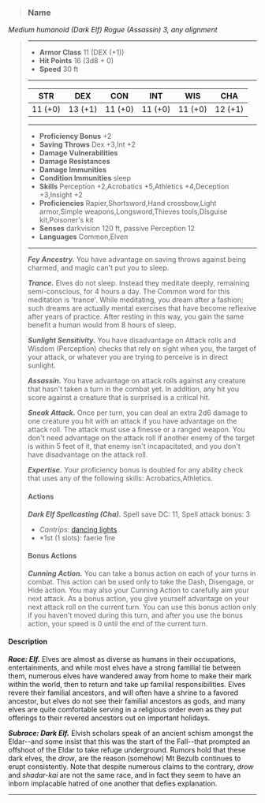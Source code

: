 >### Name
*Medium humanoid (Dark Elf) Rogue (Assassin) 3, any alignment*
>___
>- **Armor Class** 11 (DEX (+1))
>- **Hit Points** 16 (3d8 + 0)
>- **Speed** 30 ft
>___
>|**STR**|**DEX**|**CON**|**INT**|**WIS**|**CHA**|
>|:---:|:---:|:---:|:---:|:---:|:---:|
>|11 (+0)|13 (+1)|11 (+0)|11 (+0)|11 (+0)|12 (+1)|
>___
>- **Proficiency Bonus** +2
>- **Saving Throws** Dex +3,Int +2
>- **Damage Vulnerabilities** 
>- **Damage Resistances** 
>- **Damage Immunities** 
>- **Condition Immunities** sleep
>- **Skills** Perception +2,Acrobatics +5,Athletics +4,Deception +3,Insight +2
>- **Proficiencies** Rapier,Shortsword,Hand crossbow,Light armor,Simple weapons,Longsword,Thieves tools,Disguise kit,Poisoner's kit
>- **Senses** darkvision 120 ft, passive Perception 12
>- **Languages** Common,Elven
>___
>***Fey Ancestry.*** You have advantage on saving throws against being charmed, and magic can't put you to sleep.
>
>***Trance.*** Elves do not sleep. Instead they meditate deeply, remaining semi-conscious, for 4 hours a day. The Common word for this meditation is 'trance'. While meditating, you dream after a fashion; such dreams are actually mental exercises that have become reflexive after years of practice. After resting in this way, you gain the same benefit a human would from 8 hours of sleep.
>
>***Sunlight Sensitivity.*** You have disadvantage on Attack rolls and Wisdom (Perception) checks that rely on sight when you, the target of your attack, or whatever you are trying to perceive is in direct sunlight.
>
>***Assassin.*** You have advantage on attack rolls against any creature that hasn't taken a turn in the combat yet. In addition, any hit you score against a creature that is surprised is a critical hit.
>
>***Sneak Attack.*** Once per turn, you can deal an extra 2d6 damage to one creature you hit with an attack if you have advantage on the attack roll. The attack must use a finesse or a ranged weapon. You don't need advantage on the attack roll if another enemy of the target is within 5 feet of it, that enemy isn't incapacitated, and you don't have disadvantage on the attack roll.
>
>***Expertise.*** Your proficiency bonus is doubled for any ability check that uses any of the following skills: Acrobatics,Athletics.
>
>#### Actions
>***Dark Elf Spellcasting (Cha).*** Spell save DC: 11, Spell attack bonus: 3
>
>* *Cantrips:* [dancing lights](http://azgaarnoth.tedneward.com/magic/spells/dancing-lights/)
>* *1st (1 slots): faerie fire
>
>
>#### Bonus Actions
>***Cunning Action.*** You can take a bonus action on each of your turns in combat. This action can be used only to take the Dash, Disengage, or Hide action. You may also your Cunning Action to carefully aim your next attack. As a bonus action, you give yourself advantage on your next attack roll on the current turn. You can use this bonus action only if you haven't moved during this turn, and after you use the bonus action, your speed is 0 until the end of the current turn.
>

#### Description
***Race: Elf.*** Elves are almost as diverse as humans in their occupations, entertainments, and while most elves have a strong familial tie between them, numerous elves have wandered away from home to make their mark within the world, then to return and take up familial responsibilities. Elves revere their familial ancestors, and will often have a shrine to a favored ancestor, but elves do not see their familial ancestors as gods, and many elves are quite comfortable serving in a religious order even as they put offerings to their revered ancestors out on important holidays.

***Subrace: Dark Elf.*** Elvish scholars speak of an ancient schism amongst the Eldar--and some insist that this was the start of the Fall--that prompted an offshoot of the Eldar to take refuge underground. Rumors hold that these dark elves, the *drow*, are the reason (somehow) Mt Bezulb continues to erupt consistently. Note that despite numerous claims to the contrary, *drow* and *shadar-kai* are not the same race, and in fact they seem to have an inborn implacable hatred of one another that defies explanation.

---


